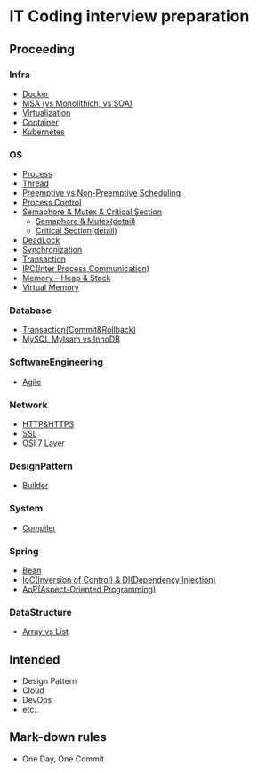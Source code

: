# IT Coding interview preparation

## Proceeding
### Infra
- [Docker](/Infra/Docker.md)
- [MSA (vs Monolithich, vs SOA)](/Infra/msa.md)
- [Virtualization](Infra/Virtualization.md)
- [Container](/Infra/Container.md)
- [Kubernetes](/Infra/Kubernetes.md)

### OS
- [Process](/OS/Process.md)
- [Thread](/OS/Thread.md)
- [Preemptive vs Non-Preemptive Scheduling](/OS/Scheduling.md)
- [Process Control](/OS/ProcessControl.md)
- [Semaphore & Mutex & Critical Section](/OS/Semaphore&Mutex.md)
    - [Semaphore & Mutex(detail)](/OS/Semaphore&Mutex-detail.md)
    - [Critical Section(detail)](/OS/CriticalSection-detail.md)
- [DeadLock](/OS/DeadLock.md)
- [Synchronization](/OS/Synchronization.md)
- [Transaction](/OS/Transaction.md)
- [IPC(Inter Process Communication)](/OS/IPC.md)
- [Memory - Heap & Stack](/OS/memory.md)
- [Virtual Memory](/OS/virtualMemory.md)

### Database
- [Transaction(Commit&Rollback)](/Database/Commit&Rollback.md)
- [MySQL MyIsam vs InnoDB](/Database/MysqlEngine.md)


### SoftwareEngineering
- [Agile](/SoftwareEngineering/Agile.md)

### Network
- [HTTP&HTTPS](/Network/HTTP&HTTPS.md)
- [SSL](/Network/SSL.md)
- [OSI 7 Layer](/Network/OSI_7_Layer.md)

### DesignPattern
- [Builder](/DesignPattern/Builder.md)

### System
- [Compiler](/System/Compiler.md)

### Spring 
- [Bean](/Spring/Bean.md)
- [IoC(Inversion of Control) & DI(Dependency Injection)](/Spring/IoC&DI.md)
- [AoP(Aspect-Oriented Programming)](/Spring/AspectOrientedProgramming.md)

### DataStructure
- [Array vs List](/DataStructure/ArrayVSList.md)

## Intended
* Design Pattern
* Cloud
* DevOps
* etc..

## Mark-down rules

* One Day, One Commit
